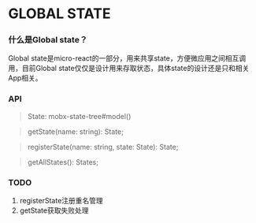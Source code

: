 
# GLOBAL STATE
### 什么是Global state？
Global state是micro-react的一部分，用来共享state，方便微应用之间相互调用，目前Global state仅仅是设计用来存取状态，具体state的设计还是只和相关App相关。

### API
> State: mobx-state-tree#model()

> getState(name: string): State;

> registerState(name: string, state: State): State;

> getAllStates(): States;

### TODO
1. registerState注册重名管理
2. getState获取失败处理

